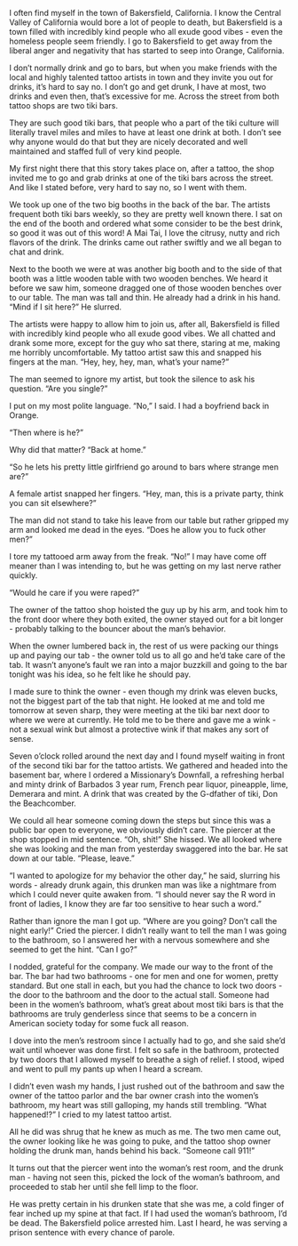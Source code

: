 I often find myself in the town of Bakersfield, California. I know the Central Valley of California would bore a lot of people to death, but Bakersfield is a town filled with incredibly kind people who all exude good vibes - even the homeless people seem friendly. I go to Bakersfield to get away from the liberal anger and negativity that has started to seep into Orange, California.

I don’t normally drink and go to bars, but when you make friends with the local and highly talented tattoo artists in town and they invite you out for drinks, it’s hard to say no. I don’t go and get drunk, I have at most, two drinks and even then, that’s excessive for me. Across the street from both tattoo shops are two tiki bars.

They are such good tiki bars, that people who a part of the tiki culture will literally travel miles and miles to have at least one drink at both. I don’t see why anyone would do that but they are nicely decorated and well maintained and staffed full of very kind people.

My first night there that this story takes place on, after a tattoo, the shop invited me to go and grab drinks at one of the tiki bars across the street. And like I stated before, very hard to say no, so I went with them.

We took up one of the two big booths in the back of the bar. The artists frequent both tiki bars weekly, so they are pretty well known there. I sat on the end of the booth and ordered what some consider to be the best drink, so good it was out of this word! A Mai Tai, I love the citrusy, nutty and rich flavors of the drink. The drinks came out rather swiftly and we all began to chat and drink.

Next to the booth we were at was another big booth and to the side of that booth was a little wooden table with two wooden benches. We heard it before we saw him, someone dragged one of those wooden benches over to our table. The man was tall and thin. He already had a drink in his hand. “Mind if I sit here?” He slurred.

The artists were happy to allow him to join us, after all, Bakersfield is filled with incredibly kind people who all exude good vibes. We all chatted and drank some more, except for the guy who sat there, staring at me, making me horribly uncomfortable. My tattoo artist saw this and snapped his fingers at the man. “Hey, hey, hey, man, what’s your name?”

The man seemed to ignore my artist, but took the silence to ask his question. “Are you single?”

I put on my most polite language. “No,” I said. I had a boyfriend back in Orange.

“Then where is he?”

Why did that matter? “Back at home.”

“So he lets his pretty little girlfriend go around to bars where strange men are?”

A female artist snapped her fingers. “Hey, man, this is a private party, think you can sit elsewhere?”

The man did not stand to take his leave from our table but rather gripped my arm and looked me dead in the eyes. “Does he allow you to fuck other men?”

I tore my tattooed arm away from the freak. “No!” I may have come off meaner than I was intending to, but he was getting on my last nerve rather quickly.

“Would he care if you were raped?”

The owner of the tattoo shop hoisted the guy up by his arm, and took him to the front door where they both exited, the owner stayed out for a bit longer - probably talking to the bouncer about the man’s behavior.

When the owner lumbered back in, the rest of us were packing our things up and paying our tab - the owner told us to all go and he’d take care of the tab. It wasn’t anyone’s fault we ran into a major buzzkill and going to the bar tonight was his idea, so he felt like he should pay.

I made sure to think the owner - even though my drink was eleven bucks, not the biggest part of the tab that night. He looked at me and told me tomorrow at seven sharp, they were meeting at the tiki bar next door to where we were at currently. He told me to be there and gave me a wink - not a sexual wink but almost a protective wink if that makes any sort of sense.

Seven o’clock rolled around the next day and I found myself waiting in front of the second tiki bar for the tattoo artists. We gathered and headed into the basement bar, where I ordered a Missionary’s Downfall, a refreshing herbal and minty drink of Barbados 3 year rum, French pear liquor, pineapple, lime, Demerara and mint. A drink that was created by the G-dfather of tiki, Don the Beachcomber.

We could all hear someone coming down the steps but since this was a public bar open to everyone, we obviously didn’t care. The piercer at the shop stopped in mid sentence. “Oh, shit!” She hissed. We all looked where she was looking and the man from yesterday swaggered into the bar. He sat down at our table. “Please, leave.”

“I wanted to apologize for my behavior the other day,” he said, slurring his words - already drunk again, this drunken man was like a nightmare from which I could never quite awaken from. “I should never say the R word in front of ladies, I know they are far too sensitive to hear such a word.”

Rather than ignore the man I got up. “Where are you going? Don’t call the night early!” Cried the piercer. I didn’t really want to tell the man I was going to the bathroom, so I answered her with a nervous somewhere and she seemed to get the hint. “Can I go?”

I nodded, grateful for the company. We made our way to the front of the bar. The bar had two bathrooms - one for men and one for women, pretty standard. But one stall in each, but you had the chance to lock two doors - the door to the bathroom and the door to the actual stall. Someone had been in the women’s bathroom, what’s great about most tiki bars is that the bathrooms are truly genderless since that seems to be a concern in American society today for some fuck all reason.

I dove into the men’s restroom since I actually had to go, and she said she’d wait until whoever was done first. I felt so safe in the bathroom, protected by two doors that I allowed myself to breathe a sigh of relief. I stood, wiped and went to pull my pants up when I heard a scream.

I didn’t even wash my hands, I just rushed out of the bathroom and saw the owner of the tattoo parlor and the bar owner crash into the women’s bathroom, my heart was still galloping, my hands still trembling. “What happened!?” I cried to my latest tattoo artist.

All he did was shrug that he knew as much as me. The two men came out, the owner looking like he was going to puke, and the tattoo shop owner holding the drunk man, hands behind his back. “Someone call 911!”

It turns out that the piercer went into the woman’s rest room, and the drunk man - having not seen this, picked the lock of the woman’s bathroom, and proceeded to stab her until she fell limp to the floor.

He was pretty certain in his drunken state that she was me, a cold finger of fear inched up my spine at that fact. If I had used the woman’s bathroom, I’d be dead. The Bakersfield police arrested him. Last I heard, he was serving a prison sentence with every chance of parole.